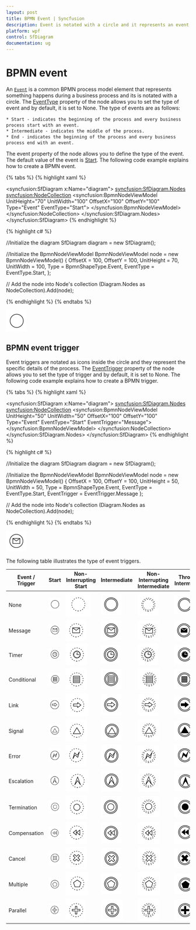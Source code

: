 ```yaml
---
layout: post
title: BPMN Event | Syncfusion 
description: Event is notated with a circle and it represents an event in a business process.
platform: wpf
control: SfDiagram
documentation: ug
---
```

# BPMN event

An [`Event`](https://help.syncfusion.com/cr/wpf/Syncfusion.UI.Xaml.Diagram.Controls.BpmnShapeType.html#fields#Event) is a common BPMN process model element that represents something happens during a business process and its is notated with a circle.
The [EventType](https://help.syncfusion.com/cr/wpf/Syncfusion.UI.Xaml.Diagram.BpmnNodeViewModel.html#Syncfusion_UI_Xaml_Diagram_BpmnNodeViewModel_EventType) property of the node allows you to set the type of event and by default, it is set to None.
 The type of events are as follows:

    * Start - indicates the beginning of the process and every business process start with an event.
    * Intermediate - indicates the middle of the process.
    * End - indicates the beginning of the process and every business process end with an event.

The event property of the node allows you to define the type of the event. The default value of the event is [Start](https://help.syncfusion.com/cr/wpf/Syncfusion.UI.Xaml.Diagram.Controls.EventType.html#fields#Start). The following code example explains how to create a BPMN event.

{% tabs %}
{% highlight xaml %}
<!--Initialize the SfDiagram-->
<syncfusion:SfDiagram x:Name="diagram">
    <!--Initialize the Node-->
    <syncfusion:SfDiagram.Nodes>
        <!--Initialize the Node Collection-->
        <syncfusion:NodeCollection>
            <!--Initialize the BpmnNodeViewModel-->
            <syncfusion:BpmnNodeViewModel UnitHeight="70" UnitWidth="100" OffsetX="100" OffsetY="100" Type="Event" EventType="Start">
            </syncfusion:BpmnNodeViewModel>
        </syncfusion:NodeCollection>
    </syncfusion:SfDiagram.Nodes>
</syncfusion:SfDiagram>
{% endhighlight %}

{% highlight c# %}

//Initialize the diagram
SfDiagram diagram = new SfDiagram();

//Initialize the BpmnNodeViewModel
BpmnNodeViewModel node = new BpmnNodeViewModel()
{
  OffsetX = 100,
  OffsetY = 100,
  UnitHeight = 70,
  UnitWidth = 100,
  Type = BpmnShapeType.Event,
  EventType = EventType.Start,
};

// Add the node into Node's collection
(Diagram.Nodes as NodeCollection).Add(node);

{% endhighlight %}
{%  endtabs %}

![Create Event](BPMN-Shapes-Images/None1.png)

## BPMN event trigger

Event triggers are notated as icons inside the circle and they represent the specific details of the process. The [EventTrigger](https://help.syncfusion.com/cr/wpf/Syncfusion.UI.Xaml.Diagram.BpmnNodeViewModel.html#Syncfusion_UI_Xaml_Diagram_BpmnNodeViewModel_EventTrigger) property of the node allows you to set the type of trigger and by default, it is set to None. The following code example explains how to create a BPMN trigger.

{% tabs %}
{% highlight xaml %}
<!--Initialize the SfDiagram-->
<syncfusion:SfDiagram x:Name="diagram">
    <!--Initialize the Node-->
    <syncfusion:SfDiagram.Nodes>
        <!--Initialize the Node Collection-->
        <syncfusion:NodeCollection>
            <!--Initialize the BpmnNodeViewModel-->
            <syncfusion:BpmnNodeViewModel UnitHeight="50" UnitWidth="50" OffsetX="100" OffsetY="100" Type="Event" EventType="Start" EventTrigger="Message">
            </syncfusion:BpmnNodeViewModel>
        </syncfusion:NodeCollection>
    </syncfusion:SfDiagram.Nodes>
</syncfusion:SfDiagram>
{% endhighlight %}

{% highlight c# %}

//Initialize the diagram
SfDiagram diagram = new SfDiagram();

//Initialize the BpmnNodeViewModel
BpmnNodeViewModel node = new BpmnNodeViewModel()
{
  OffsetX = 100,
  OffsetY = 100,
  UnitHeight = 50,
  UnitWidth = 50,
  Type = BpmnShapeType.Event,
  EventType = EventType.Start,
  EventTrigger = EventTrigger.Message
};

// Add the node into Node's collection
(Diagram.Nodes as NodeCollection).Add(node);

{% endhighlight %}
{%  endtabs %}

![Create Event and Trigger](BPMN-Shapes-Images/Message1.png)

The following table illustrates the type of event triggers.

| Event / Trigger | Start | Non-Interrupting Start | Intermediate | Non-Interrupting Intermediate | Throwing Intermediate | End |
| -------- | -------- | -------- | -------- | -------- | -------- | -------- |
| None | ![None Trigger Start event BPMN Shape](BPMN-Shapes-Images/None1.png)  | ![None Trigger Interupting event BPMN Shape](BPMN-Shapes-Images/None2.png) | ![None Trigger Intermediate event  BPMN Shape](BPMN-Shapes-Images/None3.png) | ![None Trigger NonInteruptingIntermediate BPMNShape](BPMN-Shapes-Images/None4.png) |![None Trigger Throwing Intermediate event BPMNShape](BPMN-Shapes-Images/None5.png) | ![None Trigger End event  event  BPMNShape](BPMN-Shapes-Images/None6.png) |
| Message | ![Message Trigger Start Event BPMN Shape](BPMN-Shapes-Images/Message1.png) | ![Message Trigger NonInterupting Event BPMN Shape](BPMN-Shapes-Images/Message2.png) | ![Message Trigger Intermediate Event BPMN Shape](BPMN-Shapes-Images/Message3.png) | ![Message Trigger NonInteruptingIntermediate Event BPMN Shape](BPMN-Shapes-Images/Message4.png) |![Message Trigger ThrowingIntermediate Event BPMNShape](BPMN-Shapes-Images/Message5.png) | ![Message Trigger End Event BPMN EndShape](BPMN-Shapes-Images/Message6.png) |
| Timer | ![Timer Trigger Start Event BPMNShape](BPMN-Shapes-Images/Timer1.png) | ![Timer Trigger NonInterupting Event BPMN Shape](BPMN-Shapes-Images/Timer2.png) | ![Timer Trigger Intermediate Event BPMN Shape](BPMN-Shapes-Images/Timer3.png)|![Timer Trigger NonInteruptingIntermediate  Event BPMN Shape](BPMN-Shapes-Images/Timer4.png) |![Timer Trigger Throwing Intermediate  Event BPMN Shape](BPMN-Shapes-Images/Timer5.png) |![Timer Trigger End Event BPMN Shape](BPMN-Shapes-Images/Timer6.png) |
| Conditional | ![Conditional Trigger Start BPMN Shape](BPMN-Shapes-Images/Conditional1.png) | ![Conditional Trigger NonInterupting BPMN Shape](BPMN-Shapes-Images/Conditional2.png) | ![Conditional Trigger Intermediate BPMN Shape](BPMN-Shapes-Images/Conditional3.png) |![Conditional Trigger NonInteruptingIntermediateBPMNShape](BPMN-Shapes-Images/Conditional4.png) |![Conditional Trigger ThrowingIntermediateBPMNShape](BPMN-Shapes-Images/Conditional5.png) |![Conditional Trigger EndBPMNShape](BPMN-Shapes-Images/Conditional6.png) |
| Link | ![Link Trigger Start BPMN Shape](BPMN-Shapes-Images/Link1.png) | ![Link Trigger NonInterupting BPMN Shape](BPMN-Shapes-Images/Link2.png) |![Link Trigger Intermediate Event BPMNShape](BPMN-Shapes-Images/Link3.png) |![Link Trigger NonInteruptingIntermediateBPMNShape](BPMN-Shapes-Images/Link4.png) | ![Link Trigger ThrowingIntermediate  Event BPMN Shape](BPMN-Shapes-Images/Link5.png) |![Link Trigger EndBPMNShape](BPMN-Shapes-Images/Link6.png) |
| Signal | ![Signal Trigger Start Event BPMN Shape](BPMN-Shapes-Images/Signal1.png) | ![Signal Trigger NonInterrupting Event BPMN Shape](BPMN-Shapes-Images/Signal2.png) | ![Signal Trigger Intermediate Event BPMN Shape](BPMN-Shapes-Images/Signal3.png) | ![Signal Trigger NonInterrupting Event BPMN Shape](BPMN-Shapes-Images/Signal4.png) | ![SignalThrowing Trigger Intermediate  Event BPMN Shape](BPMN-Shapes-Images/Signal5.png) | ![Signal Trigger End Event BPMN Shape](BPMN-Shapes-Images/Signal6.png) |
| Error | ![Error Trigger Start Event BPMN Shape](BPMN-Shapes-Images/Error1.png) | ![Error Trigger NonInterrupting Event BPMN Shape](BPMN-Shapes-Images/Error2.png) | ![Error Trigger Intermediate Event BPMN Shape](BPMN-Shapes-Images/Error3.png) |![Error Trigger NonInterrupting Event BPMN Shape](BPMN-Shapes-Images/Error4.png) | ![Error Throwing Trigger Intermediate  Event BPMN Shape](BPMN-Shapes-Images/Error5.png)| ![Error Trigger End Event BPMN Shape](BPMN-Shapes-Images/Error6.png)|
| Escalation | ![Escalation Trigger Start Event BPMN Shape](BPMN-Shapes-Images/Esclation1.png) | ![Escalation  Trigger  Non-Interrupting  Event BPMN Shape](BPMN-Shapes-Images/Esclation2.png) | ![Escalation  Trigger  Intermediate  Event BPMN Shape](BPMN-Shapes-Images/Esclation3.png) | ![Escalation  Trigger Non-Interrupting  Event BPMN Shape](BPMN-Shapes-Images/Esclation4.png)| ![Escalation  Trigger  Throwing Intermediate Event  BPMN Shape](BPMN-Shapes-Images/Esclation5.png) |  ![Escalation  Trigger  End Event BPMN Shape](BPMN-Shapes-Images/Esclation6.png)|
| Termination | ![Termination Trigger Start Event BPMN Shape](BPMN-Shapes-Images/Termination1.png) | ![Termination  Trigger  Non-Interrupting  Event BPMN Shape](BPMN-Shapes-Images/Termination2.png) | ![Termination  Trigger  Intermediate  Event BPMN Shape](BPMN-Shapes-Images/Termination3.png) | ![Termination  Trigger Non-Interrupting  Event BPMN Shape](BPMN-Shapes-Images/Termination4.png) | ![Termination  Trigger  Throwing Intermediate Event  BPMN Shape](BPMN-Shapes-Images/Termination5.png) | ![Termination Trigger End  Event BPMN Shape](BPMN-Shapes-Images/Termination6.png)|
| Compensation |![Compensation  Trigger Start Event  BPMN Shape](BPMN-Shapes-Images/Compensation1.png)  | ![Compensation  Trigger  Non-Interrupting  Event BPMN Shape](BPMN-Shapes-Images/Compensation2.png) | ![Compensation Trigger Intermediate  Event BPMN Shape](BPMN-Shapes-Images/Compensation3.png) |![Compensation  Trigger Non-Interrupting  Event BPMN Shape](BPMN-Shapes-Images/Compensation4.png) | ![Compensation  Trigger  Throwing Intermediate Event  BPMN Shape](BPMN-Shapes-Images/Compensation5.png) |![Compensation  Trigger End BPMN  Event Shape](BPMN-Shapes-Images/Compensation6.png) |
| Cancel |![Cancel  Trigger Start Event  BPMN Shape](BPMN-Shapes-Images/Cancel1.png)  | ![Cancel  Trigger  Non-Interrupting  Event BPMN Shape](BPMN-Shapes-Images/Cancel2.png) | ![Cancel Trigger Intermediate  Event BPMN Shape](BPMN-Shapes-Images/Cancel3.png) |![Cancel  Trigger Non-Interrupting  Event BPMN Shape](BPMN-Shapes-Images/Cancel4.png) | ![Cancel  Trigger  Throwing Intermediate Event  BPMN Shape](BPMN-Shapes-Images/Cancel5.png)  | ![Cancel Trigger End  Event BPMN Shape](BPMN-Shapes-Images/Cancel6.png) |
| Multiple | ![Multiple Trigger Start  Event BPMN Shape](BPMN-Shapes-Images/Multiple1.png) | ![Multiple Trigger Non-Interrupting  Event BPMN Shape](BPMN-Shapes-Images/Multiple2.png)  | ![Multiple Trigger Intermediate BPMN Shape](BPMN-Shapes-Images/Multiple3.png) | ![Multiple Trigger Non-Interrupting Event BPMN Shape](BPMN-Shapes-Images/Multiple4.png) | ![Multiple Trigger  Throwing Intermediate  Event BPMN Shape](BPMN-Shapes-Images/Multiple5.png)  | ![Multiple Trigger End Event  BPMN Shape](BPMN-Shapes-Images/Multiple6.png) |
| Parallel | ![Parallel Trigger Start  Event BPMN Shape](BPMN-Shapes-Images/Parallel1.png) | ![Parallel Trigger Non-Interrupting Event  BPMN Shape](BPMN-Shapes-Images/Parallel2.png) | ![Parallel Trigger Intermediate  Event BPMN Shape](BPMN-Shapes-Images/Parallel3.png) | ![Parallel Trigger End Event  BPMN Shape](BPMN-Shapes-Images/Parallel4.png) | ![Parallel Trigger  Throwing Intermediate  Event BPMN Shape](BPMN-Shapes-Images/Parallel5.png)  | ![Parallel Trigger End Event  BPMN Shape](BPMN-Shapes-Images/Parallel6.png)  |
